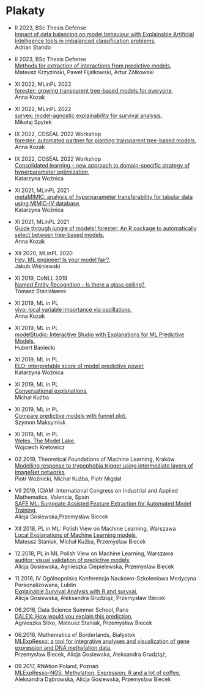 # Plakaty


* II 2023, BSc Thesis Defense </br>
[Impact of data balancing on model behaviour with Explainable Artificial Intelligence tools in imbalanced classification problems](2023_02_Adrian_Stańdo_Bsc.pdf), </br>
Adrian Stańdo

* II 2023, BSc Thesis Defense </br>
[Methods for extraction of interactions from predictive models](2023_02_Mateusz_Krzyzinski_interactions_BSc_thesis.pdf), </br>
Mateusz Krzyziński, Paweł Fijałkowski, Artur Żółkowski

* XI 2022, MLinPL 2022 </br>
[forester: growing transparent tree-based models for everyone](2022_11_Anna_Kozak_forester_MLinPL.pdf), </br>
Anna Kozak

* XI 2022, MLinPL 2022 </br>
[survex: model-agnostic explainability for survival analysis](2022_11_Mikolaj_Spytek_MLinPL.pdf), </br>
Mikołaj Spytek

* IX 2022, COSEAL 2022 Workshop </br>
[forester: automated partner for planting transparent tree-based models](2022_09_Anna_Kozak_forester_COSEAL.pdf), </br>
Anna Kozak

* IX 2022, COSEAL 2022 Workshop </br>
[Consolidated learning – new approach to domain-specific strategy of hyperparameter optimization](2021_11_Katarzyna_Woznica_consolidated_learning_COSEAL.pdf), </br>
Katarzyna Woźnica

* XI 2021, MLinPL 2021 </br>
[metaMIMIC: analysis of hyperparameter transferability for tabular data using MIMIC-IV database](2021_11_Katarzyna_Woznica_metaMIMIC_MLinPL.pdf), </br>
Katarzyna Woźnica

* XI 2021, MLinPL 2021 </br>
[Guide through jungle of models! forester: An R package to automatically select between tree-based models](2021_11_Anna_Kozak_forester_MLinPL.pdf), </br>
Anna Kozak

* XII 2020, MLinPL 2020 </br>
[Hey, ML engineer! Is your model fair?](2020_12_Jakub_Wisniewski_Fairness_MLinPL.pdf), </br>
Jakub Wiśniewski

* XI 2019, CoNLL 2019 </br>
[Named Entity Recognition - Is there a glass ceiling?](2019_11_Tomasz_Stanislawek_NER_CoNLL.pdf), </br>
Tomasz Stanisławek

* XI 2019, ML in PL </br>
[vivo: local variable importance via oscillations](2019_11_Anna_Kozak_vivo_MLinPL.pdf), </br>
Anna Kozak

* XI 2019, ML in PL </br>
[modelStudio: Interactive Studio with Explanations for ML Predictive Models](2019_11_Hubert_Baniecki_modelStudio_MLinPL.pdf), </br>
Hubert Baniecki

* XI 2019, ML in PL </br>
[ELO: interpretable score of model predictive power](2019_11_Katarzyna_Woznica_Elo_MLinPL.pdf), </br>
Katarzyna Woźnica

* XI 2019, ML in PL </br>
[Conversational explanations](2019_11_Michal_Kuzba_XAIbot_MLinPL.pdf), </br>
Michał Kuźba

* XI 2019, ML in PL </br>
[Compare predictive models with funnel plot](2019_11_Szymon_Maksymiuk_DALEXtra_MLinPL.pdf), </br>
Szymon Maksymiuk

* XI 2019, ML in PL </br>
[Weles, The Model Lake](2019_11_Wojciech_Kretowicz_Weles_MLinPL.pdf), </br>
Wojciech Kretowicz

* 02.2019, Theoretical Foundations of Machine Learning, Kraków </br>
[Modelling response to trypophobia trigger using intermediate layers of ImageNet networks](2019_02_modelling_trypophobia.pdf), </br>
Piotr Woźnicki, Michał Kuźba, Piotr Migdał

* VII 2019, ICIAM: International Congress on Industrial and Applied Mathematics, Valencia, Spain </br>
[SAFE ML: Surrogate Assisted Feature Extraction for Automated Model Training](2019_07_SAFE.pdf), </br>
Alicja Gosiewska,Przemysław Biecek

* XII 2018, PL in ML: Polish View on Machine Learning, Warszawa </br>
[Local Explanations of Machine Learning models](2018_12_Local_Explanations.pdf), </br>
Mateusz Staniak, Michał Kuźba, Przemysław Biecek

* 12.2018, PL in ML Polish View on Machine Learning, Warszawa </br>
[auditor: visual validation of predictive models](2018_12_auditor.pdf), </br>
Alicja Gosiewska, Agnieszka Ciepielewska, Przemysław Biecek

* 11.2018, IV Ogólnopolska Konferencja Naukowo-Szkoleniowa Medycyna Personalizowana, Lublin </br>
[Explainable Survival Analysis with R and survxai](2018_12_survxai.pdf), </br>
Alicja Gosiewska, Aleksandra Grudziąż, Przemysław Biecek

* 06.2018, Data Science Summer School, Paris </br>
 [DALEX: How would you explain this prediction](2018_06_DALEX.pdf), </br>
Agnieszka Sitko, Mateusz Staniak, Przemysław Biecek

* 06.2018, Mathematics of Borderlands, Białystok </br>
[MLExpResso: a tool for integrative analyses and visualization of gene
expression and DNA methylation data](2018_06_MLExpResso.pdf), </br>
Przemysław Biecek, Alicja Gosiewska, Aleksandra Grudziąż, 

* 09.2017, RNAtion Poland, Poznań </br>
 [MLExpResso–NGS, Methylation, Expression, R and a lot of coffee](2017_09_MLExpResso.pdf), </br>
Aleksandra Dąbrowska, Alicja Gosiewska, Przemysław Biecek
